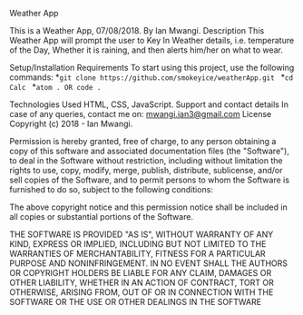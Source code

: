 Weather App

This is a Weather App, 07/08/2018.
By Ian Mwangi.
Description
This Weather App will prompt the user to Key In Weather details, i.e. temperature of the Day, Whether it is raining, and then alerts him/her on what to wear.

Setup/Installation Requirements
To start using this project, use the following commands:
 *`git clone https://github.com/smokeyice/weatherApp.git `
 *`cd Calc `
 *`atom . OR code .`

Technologies Used
HTML, CSS, JavaScript.
Support and contact details
In case of any queries, contact me on: mwangi.ian3@gmail.com
License
Copyright (c) 2018 - Ian Mwangi.

Permission is hereby granted, free of charge, to any person obtaining a copy of this software and associated documentation files (the "Software"), to deal in the Software without restriction, including without limitation the rights to use, copy, modify, merge, publish, distribute, sublicense, and/or sell copies of the Software, and to permit persons to whom the Software is furnished to do so, subject to the following conditions:

The above copyright notice and this permission notice shall be included in all copies or substantial portions of the Software.

THE SOFTWARE IS PROVIDED "AS IS", WITHOUT WARRANTY OF ANY KIND, EXPRESS OR IMPLIED, INCLUDING BUT NOT LIMITED TO THE WARRANTIES OF MERCHANTABILITY, FITNESS FOR A PARTICULAR PURPOSE AND NONINFRINGEMENT. IN NO EVENT SHALL THE AUTHORS OR COPYRIGHT HOLDERS BE LIABLE FOR ANY CLAIM, DAMAGES OR OTHER LIABILITY, WHETHER IN AN ACTION OF CONTRACT, TORT OR OTHERWISE, ARISING FROM, OUT OF OR IN CONNECTION WITH THE SOFTWARE OR THE USE OR OTHER DEALINGS IN THE SOFTWARE